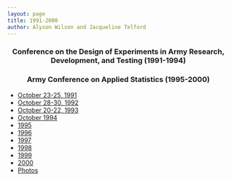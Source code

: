 ```yaml
---
layout: page
title: 1991-2000
author: Alyson Wilson and Jacqueline Telford
---
```

<div align="center"><h3>Conference on the Design of Experiments in Army Research, Development, and Testing (1991-1994)</h3></div>
<div align="center"><h3>Army Conference on Applied Statistics (1995-2000)</h3></div>

- [October 23-25, 1991](https://alysongwilson.github.io/ACAS/DOE5/d91)
- [October 28-30, 1992](https://alysongwilson.github.io/ACAS/DOE5/d92)
- [October 20-22, 1993](https://alysongwilson.github.io/ACAS/DOE5/d93)
- [October 1994](https://alysongwilson.github.io/ACAS/DOE5/d94)
- [1995](https://alysongwilson.github.io/ACAS/DOE5/d95)
- [1996](https://alysongwilson.github.io/ACAS/DOE5/d96)
- [1997](https://alysongwilson.github.io/ACAS/DOE5/d97)
- [1998](https://alysongwilson.github.io/ACAS/DOE5/d98)
- [1999](https://alysongwilson.github.io/ACAS/DOE5/d99)
- [2000](https://alysongwilson.github.io/ACAS/DOE5/d00)
- [Photos](https://alysongwilson.github.io/ACAS/DOE5/1990s.pdf)
